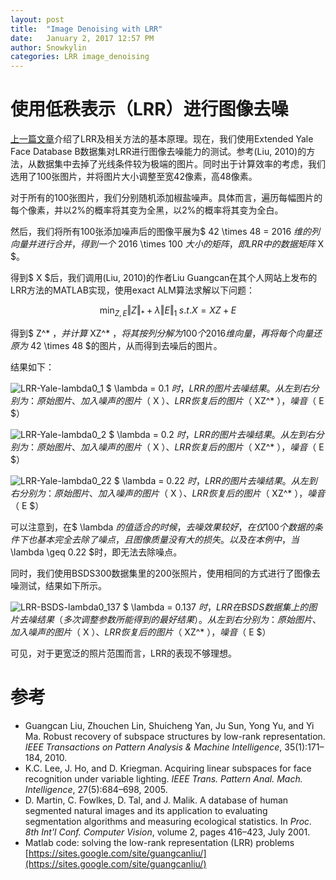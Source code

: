```yaml
---
layout: post
title:  "Image Denoising with LRR"
date:   January 2, 2017 12:57 PM
author: Snowkylin
categories: LRR image_denoising
---
```


# 使用低秩表示（LRR）进行图像去噪

[上一篇文章](https://snowkylin.github.io/pca/ssc/lrr/2017/01/02/Robust-PCA-SSC-LRR.html)介绍了LRR及相关方法的基本原理。现在，我们使用Extended Yale Face Database B数据集对LRR进行图像去噪能力的测试。参考(Liu, 2010)的方法，从数据集中去掉了光线条件较为极端的图片。同时出于计算效率的考虑，我们选用了100张图片，并将图片大小调整至宽42像素，高48像素。

<!--more-->

对于所有的100张图片，我们分别随机添加椒盐噪声。具体而言，遍历每幅图片的每个像素，并以2%的概率将其变为全黑，以2%的概率将其变为全白。

然后，我们将所有100张添加噪声后的图像平展为$ 42 \times 48 = 2016 $维的列向量并进行合并，得到一个$ 2016 \times 100 $大小的矩阵，即LRR中的数据矩阵$ X $。

得到$ X $后，我们调用(Liu, 2010)的作者Liu Guangcan在其个人网站上发布的LRR方法的MATLAB实现，使用exact ALM算法求解以下问题：

$$
\begin{equation}
    \min_{Z, E} \Vert Z \Vert_* + \lambda \Vert E \Vert_1 \; s.t. X = XZ + E
\end{equation}
$$

得到$ Z^* $，并计算$ XZ^* $，将其按列分解为100个2016维向量，再将每个向量还原为$ 42 \times 48 $的图片，从而得到去噪后的图片。

结果如下：

![LRR-Yale-lambda0_1]({{site.url}}/assets/LRR-image-denoising/LRR-Yale-lambda0_1.png)
$ \lambda = 0.1 $时，LRR的图片去噪结果。从左到右分别为：原始图片、加入噪声的图片（$ X $）、LRR恢复后的图片（$ XZ^* $），噪音（$ E $）

![LRR-Yale-lambda0_2]({{site.url}}/assets/LRR-image-denoising/LRR-Yale-lambda0_2.png)
$ \lambda = 0.2 $时，LRR的图片去噪结果。从左到右分别为：原始图片、加入噪声的图片（$ X $）、LRR恢复后的图片（$ XZ^* $），噪音（$ E $）

![LRR-Yale-lambda0_22]({{site.url}}/assets/LRR-image-denoising/LRR-Yale-lambda0_22.png)
$ \lambda = 0.22 $时，LRR的图片去噪结果。从左到右分别为：原始图片、加入噪声的图片（$ X $）、LRR恢复后的图片（$ XZ^* $），噪音（$ E $）

可以注意到，在$ \lambda $的值适合的时候，去噪效果较好，在仅100个数据的条件下也基本完全去除了噪点，且图像质量没有大的损失。以及在本例中，当$ \lambda \geq 0.22 $时，即无法去除噪点。



同时，我们使用BSDS300数据集里的200张照片，使用相同的方式进行了图像去噪测试，结果如下所示。

![LRR-BSDS-lambda0_137]({{site.url}}/assets/LRR-image-denoising/LRR-BSDS-lambda0_137.png)
$ \lambda = 0.137 $时，LRR在BSDS数据集上的图片去噪结果（多次调整参数所能得到的最好结果）。从左到右分别为：原始图片、加入噪声的图片（$ X $）、LRR恢复后的图片（$ XZ^* $），噪音（$ E $）

可见，对于更宽泛的照片范围而言，LRR的表现不够理想。

# 参考

* Guangcan Liu, Zhouchen Lin, Shuicheng Yan, Ju Sun, Yong Yu, and Yi Ma. Robust recovery of subspace structures by low-rank representation. *IEEE Transactions on Pattern Analysis & Machine Intelligence*, 35(1):171–184, 2010.
* K.C. Lee, J. Ho, and D. Kriegman. Acquiring linear subspaces for face recognition under variable lighting. *IEEE Trans. Pattern Anal. Mach. Intelligence*, 27(5):684–698, 2005.
* D. Martin, C. Fowlkes, D. Tal, and J. Malik. A database of human segmented natural images and its application to evaluating segmentation algorithms and measuring ecological statistics. In *Proc. 8th Int’l Conf. Computer Vision*, volume 2, pages 416–423, July 2001.
* Matlab code: solving the low-rank representation (LRR) problems [https://sites.google.com/site/guangcanliu/](https://sites.google.com/site/guangcanliu/)